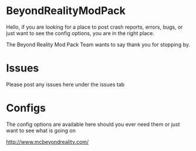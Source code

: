 BeyondRealityModPack
====================
Hello, if you are looking for a place to post crash reports, errors, bugs, or just want to see the config options, you are in the right place.

The Beyond Reality Mod Pack Team wants to say thank you for stopping by.

Issues
==================
Please post any issues here under the issues tab


Configs
==================
The config options are available here should you ever need them or just want to see what is going on

http://www.mcbeyondreality.com/
